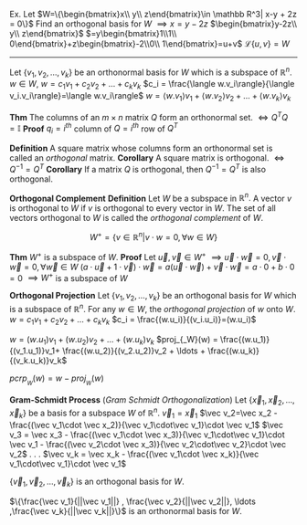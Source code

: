 
Ex.
Let $W=\{\begin{bmatrix}x\\ y\\ z\end{bmatrix}\in \mathbb R^3| x-y + 2z = 0\}$
Find an orthogonal basis for $W$
$\implies x = y -2z$
$\begin{bmatrix}y-2z\\ y\\ z\end{bmatrix}$
$=y\begin{bmatrix}1\\1\\ 0\end{bmatrix}+z\begin{bmatrix}-2\\0\\ 1\end{bmatrix}=u+v$
$\mathcal L\{u,v\} = W$


---

Let $\{v_1, v_2, \ldots, v_k\}$ be an orthonormal basis for $W$ which is a subspace of $\mathbb R^n.$
$w\in W,$
$w = c_1v_1+ c_2v_2 + \ldots + c_kv_k$
$c_i = \frac{\langle w.v_i\rangle}{\langle v_i.v_i\rangle}=\langle w.v_i\rangle$
$w = \langle w.v_1\rangle v_1+ \langle w.v_2\rangle v_2 + \ldots + \langle w.v_k\rangle v_k$

**Thm**
The columns of an $m\times n$ matrix $Q$ form an orthonormal set. $\iff Q^T Q=\mathbb I$
**Proof**
$q_i =i^{th}$ column of $Q = i^{th}$ row of $Q^T$

**Definition**
A square matrix whose columns form an orthonormal set is called an *orthogonal* matrix.
**Corollary**
A square matrix is orthogonal. $\iff Q^{-1}=Q^T$
**Corollary**
If a matrix $Q$ is orthogonal, then $Q^{-1} = Q^T$ is also orthogonal. 



**Orthogonal Complement**
**Definition**
Let $W$ be a subspace in $\mathbb R^n.$ A vector $v$ is orthogonal to $W$ if $v$ is orthogonal to every vector in $W.$
The set of all vectors orthogonal to $W$ is called the *orthogonal complement* of $W.$

$$W^+=\{v\in\mathbb R^n|v\cdot w=0, \forall w\in W\}$$

**Thm**
$W^+$ is a subspace of $W.$
**Proof**
Let $\vec u,\vec v\in W^+$
$\implies \vec u\cdot\vec w = 0,\vec v\cdot\vec w =0, \forall\vec w\in W$
$(a\cdot \vec u + 1\cdot \vec v)\cdot \vec w = a(\vec u\cdot \vec w) + \vec v\cdot \vec w = a\cdot 0 + b\cdot 0 = 0$
$\implies W^+$ is a subspace of $W$


**Orthogonal Projection**
Let $\{v_1, v_2, \ldots, v_k\}$ be an orthogonal basis for $W$ which is a subspace of $\mathbb R^n.$
For any $w\in W,$ the *orthogonal projection* of $w$ onto $W.$
$w = c_1v_1+ c_2v_2 + \ldots + c_kv_k$
$c_i = \frac{(w.u_i)}{(v_i.u_i)}=(w.u_i)$

$w = (w.u_1)v_1+ (w.u_2)v_2 + \ldots + (w.u_k)v_k$
$proj_{_W}(w) = \frac{(w.u_1)}{(v_1.u_1)}v_1+ \frac{(w.u_2)}{(v_2.u_2)}v_2 + \ldots + \frac{(w.u_k)}{(v_k.u_k)}v_k$

$pcrp_{_W}(w) = w - proj_{_W}(w)$

**Gram-Schmidt Process**
(*Gram Schmidt Orthogonalization*)
Let $\{\vec x_1, \vec x_2, \ldots, \vec x_k\}$ be a basis for a subspace $W$ of $\mathbb R^n.$
$\vec v_1 = \vec x_1$
$\vec v_2=\vec x_2 - \frac{(\vec v_1\cdot \vec x_2)}{\vec v_1\cdot\vec v_1}\cdot \vec v_1$ 
$\vec v_3 = \vec x_3 - \frac{(\vec v_1\cdot \vec x_3)}{\vec v_1\cdot\vec v_1}\cdot \vec v_1 - \frac{(\vec v_2\cdot \vec x_3)}{\vec v_2\cdot\vec v_2}\cdot \vec v_2$
$.$
$.$
$.$
$\vec v_k = \vec x_k - \frac{(\vec v_1\cdot \vec x_k)}{\vec v_1\cdot\vec v_1}\cdot \vec v_1$

$\{\vec v_1 , \vec v_2, \ldots, \vec v_k\}$ is an orthogonal basis for $W$.

$\{\frac{\vec v_1}{||\vec v_1||} , \frac{\vec v_2}{||\vec v_2||}, \ldots ,\frac{\vec v_k}{||\vec v_k||}\}$ is an orthonormal basis for $W$.
